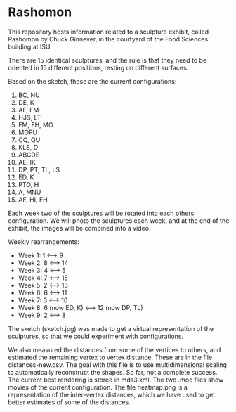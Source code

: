 # Rashomon
This repository hosts information related to a sculpture exhibit, called Rashomon by Chuck Ginnever, in the courtyard of the Food Sciences building at ISU. 

There are 15 identical sculptures, and the rule is that they need to be oriented in 15 different positions, resting on different surfaces. 

Based on the sketch, these are the current configurations:

1. BC, NU
2. DE, K
3. AF, FM
4. HJS, LT
5. FM, FH, MO
6. MOPU
7. CQ, QU
8. KLS, D
9. ABCDE
10. AE, IK
11. DP, PT, TL, LS
12. ED, K
13. PTO, H
14. A, MNU
15. AF, HI, FH

Each week two of the sculptures will be rotated into each others configuration. We will photo the sculptures each week, and at the end of the exhibit, the images will be combined into a video. 

Weekly rearrangements:

- Week 1: 1 <--> 9
- Week 2: 8 <--> 14
- Week 3: 4 <--> 5
- Week 4: 7 <--> 15
- Week 5: 2 <--> 13
- Week 6: 6 <--> 11
- Week 7: 3 <--> 10
- Week 8: 6 (now ED, K) <--> 12 (now DP, TL)
- Week 9: 2 <--> 8

The sketch (sketch.jpg) was made to get a virtual representation of the sculptures, so that we could experiment with configurations. 

We also measured the distances from some of the vertices to others, and estimated the remaining vertex to vertex distance. These are in the file distances-new.csv. The goal with this file is to use multidimensional scaling to automatically reconstruct the shapes. So far, not a complete success. The current best rendering is stored in mds3.xml. The two .moc files show movies of the current configuration. The file heatmap.png is a representation of the inter-vertex distances, which we have used to get better estimates of some of the distances. 
